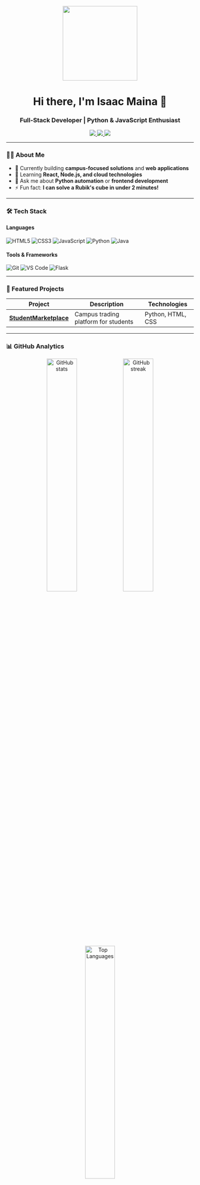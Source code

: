 <!-- Profile README for Isaac Maina -->
<p align="center">
  <img src="https://media.giphy.com/media/v1.Y2lkPTc5MGI3NjExOG94c2lvbjF2cHA2amRobXZnc2VqYXg1cmQ0Njd2M2Q2bmIwcHNneiZlcD12MV9zdGlja2Vyc19zZWFyY2gmY3Q9cw/kSxi9DiWH4Q8q1Kbql/giphy.gif" width="200" height="200">
</p>
<h1 align="center">Hi there, I'm Isaac Maina 👋</h1>
<h3 align="center">Full-Stack Developer | Python & JavaScript Enthusiast</h3>

<p align="center">
  <a href="https://www.instagram.com/Max_proy/">
    <img src="https://img.shields.io/badge/Instagram-Max__proy-E1306C?style=for-the-badge&logo=instagram&logoColor=white"/>
  </a>
  <a href="https://www.linkedin.com/in/isaac-muraya-952205271/">
    <img src="https://img.shields.io/badge/LinkedIn-Isaac%20Muraya-0077B5?style=for-the-badge&logo=linkedin&logoColor=white"/>
  </a>
  <a href="https://github.com/maxproy">
    <img src="https://img.shields.io/badge/GitHub-Profile-181717?style=for-the-badge&logo=github&logoColor=white"/>
  </a>
</p>

---

### 👨‍💻 About Me

- 🔭 Currently building **campus-focused solutions** and **web applications**
- 🌱 Learning **React, Node.js, and cloud technologies**
- 💬 Ask me about **Python automation** or **frontend development**
- ⚡ Fun fact: **I can solve a Rubik's cube in under 2 minutes!**

---

### 🛠️ Tech Stack

#### Languages
![HTML5](https://img.shields.io/badge/HTML5-E34F26?style=flat&logo=html5&logoColor=white)
![CSS3](https://img.shields.io/badge/CSS3-1572B6?style=flat&logo=css3&logoColor=white)
![JavaScript](https://img.shields.io/badge/JavaScript-F7DF1E?style=flat&logo=javascript&logoColor=black)
![Python](https://img.shields.io/badge/Python-3776AB?style=flat&logo=python&logoColor=white)
![Java](https://img.shields.io/badge/Java-ED8B00?style=flat&logo=openjdk&logoColor=white)

#### Tools & Frameworks
![Git](https://img.shields.io/badge/Git-F05032?style=flat&logo=git&logoColor=white)
![VS Code](https://img.shields.io/badge/VS_Code-007ACC?style=flat&logo=visual-studio-code&logoColor=white)
![Flask](https://img.shields.io/badge/Flask-000000?style=flat&logo=flask&logoColor=white)

---

### 🌟 Featured Projects

| Project | Description | Technologies |
|---------|-------------|--------------|
| **[StudentMarketplace](https://github.com/maxproy/studentmarketplace)** | Campus trading platform for students | Python, HTML, CSS |

---

### 📊 GitHub Analytics

<p align="center">
  <img src="https://github-readme-stats.vercel.app/api?username=maxproy&show_icons=true&theme=radical&hide_border=true" alt="GitHub stats" width="40%"/>
  <img src="https://github-readme-streak-stats.herokuapp.com/?user=maxproy&theme=radical&hide_border=true" alt="GitHub streak" width="40%"/>
</p>

<p align="center">
  <img src="https://github-readme-stats.vercel.app/api/top-langs/?username=maxproy&layout=compact&theme=radical&hide_border=true" alt="Top Languages" width="40%"/>
</p>

---
### 🏆 Achievements
[![trophy](https://github-profile-trophy.vercel.app/?username=maxproy&theme=radical)](https://github.com/ryo-ma/github-profile-trophy)

---

### 🎨 Beyond Code
<p align="center">

  <a href="https://jharohit.com.np" target="_blank">
    <img src="https://github.com/getintorj/getintorj/blob/master/Man%20Technologist%20Medium-Dark%20Skin%20Tone.png?raw=true" alt="Azure" width="40" height="40" />
  </a>
  <a href="https://jharohit.com.np" target="_blank">
    <img src="https://raw.githubusercontent.com/getintorj/getintorj/master/Video%20Game.webp" alt="Azure" width="40" height="40" />
  </a>
  
  <a href="https://jharohit.com.np" target="_blank">
    <img src="https://raw.githubusercontent.com/getintorj/getintorj/master/Soccer%20Ball.webp" alt="Azure" width="40" height="40" />
  </a>

  <a href="https://jharohit.com.np" target="_blank">
    <img src="https://github.com/getintorj/getintorj/blob/master/Musical%20Notes.png?raw=true" alt="Azure" width="40" height="40" />
  </a>

  <a href="https://jharohit.com.np" target="_blank">
    <img src="https://github.com/getintorj/getintorj/blob/master/globe.gif?raw=true" alt="Azure" width="40" height="40" />
  </a>
   
 </p>

 ---
### 📬 Let's Collaborate!
- 🔍 Looking for: **Internship opportunities** and **open-source projects**
- 📫 Reach me: [isaacmuraya@email.com](mailto:isaacmuraya@example.com)
- 💼 Portfolio: [Coming Soon!](#)

---

<p align="center"> 
  <i>"First, solve the problem. Then, write the code." - John Johnson</i>
</p>

<p align="center"> 
  <img src="https://komarev.com/ghpvc/?username=maxproy&color=blueviolet&style=flat" alt="Profile views"/> <br>
  <img src="https://media.giphy.com/media/NmkTFSjMgWulkrREYI/giphy.gif" width="160" height="160"> 
</p>


